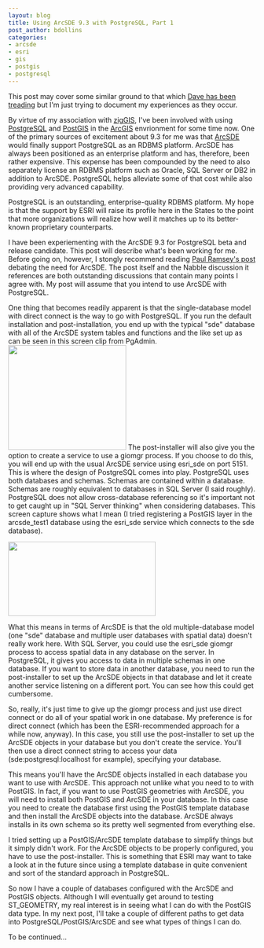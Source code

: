 ```yaml
---
layout: blog
title: Using ArcSDE 9.3 with PostgreSQL, Part 1
post_author: bdollins
categories:
- arcsde
- esri
- gis
- postgis
- postgresql
---
```


This post may cover some similar ground to that which <a href="http://blog.davebouwman.net/2008/05/12/PostGISRound2ReadingTheManual.aspx">Dave has been treading</a> but I'm just trying to document my experiences as they occur.

By virtue of my association with <a href="http://www.obtusesoft.com">zigGIS</a>, I've been involved with using <a href="http://www.postgresql.org">PostgreSQL</a> and <a href="http://postgis.refractions.net">PostGIS</a> in the <a href="http://www.esri.com">ArcGIS</a> envrionment for some time now. One of the primary sources of excitement about 9.3 for me was that <a href="http://www.esri.com/software/arcgis/arcsde/">ArcSDE</a> would finally support PostgreSQL as an RDBMS platform. ArcSDE has always been positioned as an enterprise platform and has, therefore, been rather expensive. This expense has been compounded by the need to also separately license an RDBMS platform such as Oracle, SQL Server or DB2 in addition to ArcSDE. PostgreSQL helps alleviate some of that cost while also providing very advanced capability.<!--more-->

PostgreSQL is an outstanding, enterprise-quality RDBMS platform. My hope is that the support by ESRI will raise its profile here in the States to the point that more organizations will realize how well it matches up to its better-known proprietary counterparts.

I have been experiementing with the ArcSDE 9.3 for PostgreSQL beta and release candidate. This post will describe what's been working for me. Before going on, however, I stongly recommend reading <a href="http://blog.cleverelephant.ca/2008/05/why-use-arcsde.html">Paul Ramsey's post</a> debating the need for ArcSDE. The post itself and the Nabble discussion it references are both outstanding discussions that contain many points I agree with. My post will assume that you intend to use ArcSDE with PostgreSQL.

One thing that becomes readily apparent is that the single-database model with direct connect is the way to go with PostgreSQL. If you run the default installation and post-installation, you end up with the typical "sde" database with all of the ArcSDE system tables and functions and the like set up as can be seen in this screen clip from PgAdmin. <img alt="" class="alignright size-medium wp-image-186" height="213" src="http://geobabble.files.wordpress.com/2008/05/sde_postgis1.png?w=240" width="240" />
The post-installer will also give you the option to create a service to use a giomgr process. If you choose to do this, you will end up with the usual ArcSDE service using esri_sde on port 5151. This is where the design of PostgreSQL comes into play. PostgreSQL uses both databases and schemas. Schemas are contained within a database. Schemas are roughly equivalent to databases in SQL Server (I said roughly). PostgreSQL does not allow cross-database referencing so it's important not to get caught up in "SQL Server thinking" when considering databases. This screen capture shows what I mean (I tried registering a PostGIS layer in the arcsde_test1 database using the esri_sde service which connects to the sde database).

<a href="http://geobabble.files.wordpress.com/2008/05/sde_postgis2.png"><img alt="" class="alignnone size-medium wp-image-187" height="151" src="http://geobabble.files.wordpress.com/2008/05/sde_postgis2.png?w=300" width="300" /></a>

What this means in terms of ArcSDE is that the old multiple-database model (one "sde" database and multiple user databases with spatial data) doesn't really work here. With SQL Server, you could use the esri_sde giomgr process to access spatial data in any database on the server. In PostgreSQL, it gives you access to data in multiple schemas in one database. If you want to store data in another database, you need to run the post-installer to set up the ArcSDE objects in that database and let it create another service listening on a different port. You can see how this could get cumbersome.

So, really, it's just time to give up the giomgr process and just use direct connect or do all of your spatial work in one database. My preference is for direct connect (which has been the ESRI-recommended approach for a while now, anyway). In this case, you still use the post-installer to set up the ArcSDE objects in your database but you don't create the service. You'll then use a direct connect string to access your data (sde:postgresql:localhost for example), specifying your database.

This means you'll have the ArcSDE objects installed in each database you want to use with ArcSDE. This approach not unlike what you need to to with PostGIS. In fact, if you want to use PostGIS geometries with ArcSDE, you will need to install both PostGIS and ArcSDE in your database. In this case you need to create the database first using the PostGIS template database and then install the ArcSDE objects into the database. ArcSDE always installs in its own schema so its pretty well segmented from everything else.

I tried setting up a PostGIS/ArcSDE template database to simplify things but it simply didn't work. For the ArcSDE objects to be properly configured, you have to use the post-installer. This is something that ESRI may want to take a look at in the future since using a template database in quite convenient and sort of the standard approach in PostgreSQL.

So now I have a couple of databases configured with the ArcSDE and PostGIS objects. Although I will eventually get around to testing ST_GEOMETRY, my real interest is in seeing what I can do with the PostGIS data type. In my next post, I'll take a couple of different paths to get data into PostgreSQL/PostGIS/ArcSDE and see what types of things I can do.

To be continued...
